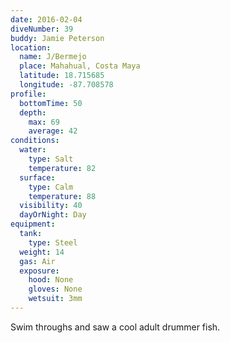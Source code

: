 ```yaml
---
date: 2016-02-04
diveNumber: 39
buddy: Jamie Peterson
location:
  name: J/Bermejo
  place: Mahahual, Costa Maya
  latitude: 18.715685
  longitude: -87.708578
profile:
  bottomTime: 50
  depth:
    max: 69
    average: 42
conditions:
  water:
    type: Salt
    temperature: 82
  surface:
    type: Calm
    temperature: 88
  visibility: 40
  dayOrNight: Day
equipment:
  tank:
    type: Steel
  weight: 14
  gas: Air
  exposure:
    hood: None
    gloves: None
    wetsuit: 3mm
---
```

Swim throughs and saw a cool adult drummer fish.
